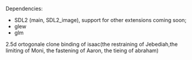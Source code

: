 Dependencies:
 - SDL2 (main, SDL2_image), support for other extensions coming soon;
 - glew
 - glm
 
 2.5d ortogonale clone binding of isaac(the restraining of Jebediah,the limiting of Moni, the fastening of Aaron, the tieing of abraham)